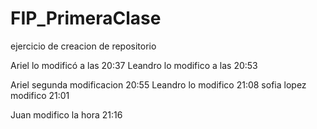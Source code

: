 # FIP_PrimeraClase
ejercicio de creacion de repositorio

Ariel lo modificó a las 20:37
Leandro lo modifico a las 20:53

Ariel segunda modificacion 20:55
Leandro lo modifico 21:08
sofia lopez  modifico 21:01

Juan modifico la hora 21:16